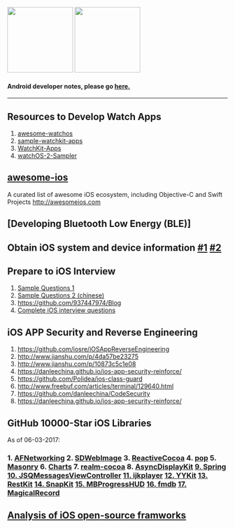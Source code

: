 <img src="https://github.com/Mylittleswift/Developer_Notes/blob/master/logo/ios_logo.jpg" width="150"> <img src="https://github.com/Mylittleswift/Developer_Notes/blob/master/logo/watchos_logo.png" width="150">

#### Android developer notes, please go [here.](https://github.com/Mylittleswift/Developer_Notes/blob/master/Android_Notes.md)
------------------------------------------------------------------------------------------------------------------------------

## Resources to Develop Watch Apps
1. [awesome-watchos](https://github.com/yenchenlin/awesome-watchos)
2. [sample-watchkit-apps](https://github.com/sanketfirodiya/sample-watchkit-apps)
3. [WatchKit-Apps](https://github.com/kostiakoval/WatchKit-Apps)
4. [watchOS-2-Sampler](https://github.com/shu223/watchOS-2-Sampler)


## [awesome-ios](https://github.com/vsouza/awesome-ios)
A curated list of awesome iOS ecosystem, including Objective-C and Swift Projects http://awesomeios.com


## [Developing Bluetooth Low Energy (BLE)]


## Obtain iOS system and device information [#1](https://github.com/Shmoopi/iOS-System-Services) [#2](https://github.com/liuzhongning/NNDeviceInformation)


## Prepare to iOS Interview
1. [Sample Questions 1](https://github.com/Mylittleswift/Andriod-iOS-Blogs/blob/master/topics/ios-interview.md)
2. [Sample Questions 2 (chinese)](https://github.com/Mylittleswift/Andriod-iOS-Blogs/blob/master/topics/iOS-interview(chinese).md)
3. <https://github.com/937447974/Blog>
4. [Complete iOS interview questions](https://github.com/Mylittleswift/Developer_Notes/blob/master/topics/iOS%20interview.pdf)

## iOS APP Security and Reverse Engineering
1. <https://github.com/iosre/iOSAppReverseEngineering>
2. <http://www.jianshu.com/p/4da57be23275>
3. <http://www.jianshu.com/p/10873c5c1e08>
4. <https://danleechina.github.io/ios-app-security-reinforce/>
5. <https://github.com/Polidea/ios-class-guard>
6. <http://www.freebuf.com/articles/terminal/129640.html>
7. <https://github.com/danleechina/CodeSecurity>
8. <https://danleechina.github.io/ios-app-security-reinforce/>


## GitHub 10000-Star iOS Libraries
As of 06-03-2017:
### 1. [AFNetworking](https://github.com/AFNetworking/AFNetworking)  2. [SDWebImage](https://github.com/rs/SDWebImage)  3. [ReactiveCocoa](https://github.com/ReactiveCocoa/ReactiveCocoa)  4. [pop](https://github.com/facebook/pop) 5. [Masonry](https://github.com/SnapKit/Masonry) 6. [Charts](https://github.com/danielgindi/Charts) 7. [realm-cocoa](https://github.com/realm/realm-cocoa)  8. [AsyncDisplayKit](https://github.com/facebookarchive/AsyncDisplayKit) [9. Spring](https://github.com/MengTo/Spring) [10. JSQMessagesViewController](https://github.com/jessesquires/JSQMessagesViewController) [11. ijkplayer](https://github.com/Bilibili/ijkplayer) [12. YYKit](https://github.com/ibireme/YYKit) [13. RestKit](https://github.com/RestKit/RestKit) [14. SnapKit](https://github.com/SnapKit/SnapKit) [15. MBProgressHUD](https://github.com/jdg/MBProgressHUD) [16. fmdb](https://github.com/ccgus/fmdb) [17. MagicalRecord](https://github.com/magicalpanda/MagicalRecord)

## [Analysis of iOS open-source framworks](https://github.com/Draveness/Analyze/blob/master/README.md)
